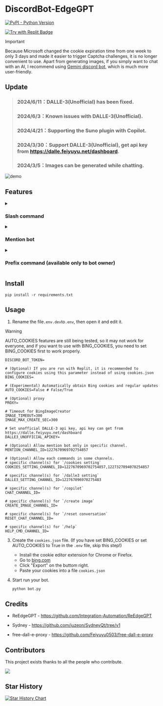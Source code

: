 # DiscordBot-EdgeGPT

  <a href="https://www.python.org/downloads/">
    <img alt="PyPI - Python Version" src="https://img.shields.io/badge/pyversion-3.10%2B-blue?style=flat&label=python">
  </a>

  [![Try with Replit Badge](https://replit.com/badge?caption=Try%20with%20Replit)](https://replit.com/@dd8611706/DiscordBot-EdgeGPT?v=1)

> [!IMPORTANT]
> Because Microsoft changed the cookie expiration time from one week to only 3 days and made it easier to trigger Captcha challenges, it is no longer convenient to use. Apart from generating images, if you simply want to chat with an AI, I recommend using [Gemini discord bot](https://github.com/FuseFairy/DiscordBot-GeminiAI), which is much more user-friendly.

## Update
> ### 2024/6/11：DALLE-3(Unofficial) has been fixed.
> ### 2024/6/3：Known issues with DALLE-3(Unofficial).
> ### 2024/4/21：Supporting the Suno plugin with Copilot.
> ### 2024/3/30：Support DALLE-3(Unofficial), get api key from https://dalle.feiyuyu.net/dashboard.
> ### 2024/3/5：Images can be generated while chatting.

![demo](https://i.imgur.com/mvg18xh.gif)

## Features

<details>
   <summary>
   
   ### Slash command

   </summary>
   
> ### will create a separate chat for each user.
   
* cookies setting (set for using personal Bing Cookies): `/cookies setting [cookies_file]`
  * Can upload own cookies (get from https://bing.com/).
  ![setting](https://i.imgur.com/ZTLKkAJ.png)

* Unofficial DALLE-3 api key setting (set for using personal unofficial DALLE-3 api key, can get from https://dalle.feiyuyu.net/dashboard): `/dalle3 setting`

  ![dalle3_setting](https://i.imgur.com/cSVBFov.png)
  
* copilot: `/copilot [version] [style] [type]`
  * A separate thread will be created, if use default version, can generate images while chatting.
    * [version]：`default` can chat with Copilot, `jailbreak` chat with Sydney, but `jailbreak` image uploads are not currently supported.
    * [style]：Have 3 conversation style can choose, `creative`、`balanced` and `precise`.
    * [type]：Options for thread type, `public` or `private`.
    * [plugin]：Currently only supports Suno.

  ![chat](https://i.imgur.com/3Fx0iQE.png)
  ![suno](https://i.imgur.com/G5FugDC.png)
  
* image creator: `/create image [service][prompt]`
  
  ![bingimage.png](https://i.imgur.com/pSCI1bg.png)
  ![dalle3image.png](https://i.imgur.com/o13jaln.png)

* reset conversation: `/reset conversation`

  ![reset](https://i.imgur.com/7CyEFao.png)
</details>

<details>
   <summary>
   
   ### Mention bot

   </summary>

> ### same function as the slash command, but this will reply all user messages.

* If only the bot is mentioned, you will get a drop-down list of settings.

  ![dropdown1](https://i.imgur.com/XDcnTuC.png)
  ![dropdown2](https://i.imgur.com/azHIUqv.png)
  ![mention1](https://i.imgur.com/BDy0See.png)
  ![mention2](https://i.imgur.com/iJg4pSg.png)

</details>

<details>
   <summary>
   
   ### Prefix command (available only to bot owner)

   </summary>
 
 > ### bot owner setting.
   
 * `!unload [file_name_in_cogs_folder]`: Disable command from the specified file.
 * `!load [file_name_in_cogs_folder]`: Enable the command from the specified file.
 
   ![load & unload](https://i.imgur.com/spsyAEG.png)
  
 * `!clean`: Empty discord_bot.log file.
 * `!getLog`: Get discord_bot.log file. Real-time tracking of the bot's operating status.
   
   ![getLog](https://i.imgur.com/LHX4yWV.png)
 
 * `!upload [.txt_file]`: Same as `/cookies setting`, but for default cookies.
 
   ![upload](https://i.imgur.com/Qqz07WA.png)
</details>

## Install
```
pip install -r requirements.txt
```

## Usage
1. Rename the file`.env.dev`to`.env`, then open it and edit it.
 > [!WARNING]
 > AUTO_COOKIES features are still being tested, so it may not work for everyone, and if you want to use with BING_COOKIES, you need to set BING_COOKIES first to work properly.
   ```env
   DISCORD_BOT_TOKEN=
    
   # (Optional) If you are run with Replit, it is recommended to configure cookies using this parameter instead of using cookies.json
   BING_COOKIES=
    
   # (Experimental) Automatically obtain Bing cookies and regular updates 
   AUTO_COOKIES=False # False/True
    
   # (Optional) proxy
   PROXY= 
    
   # Timeout for BingImageCreator
   IMAGE_TIMEOUT=300
   IMAGE_MAX_CREATE_SEC=300
    
   # Set unofficial DALLE-3 api key, api key can get from https://dalle.feiyuyu.net/dashboard
   DALLE3_UNOFFICIAL_APIKEY=
  
   # (Optional) Allow mention bot only in specific channel.
   MENTION_CHANNEL_ID=1227670969702754857
    
   # (Optional) Allow each commands in some channels.
   # specific channel(s) for `/cookies setting`
   COOKIES_SETTING_CHANNEL_ID=1227670969702754857,1227327094070254857
    
   # specific channel(s) for `/dalle3 setting`
   DALLE3_SETTING_CHANNEL_ID=122767096970275483
    
   # specific channel(s) for `/copilot`
   CHAT_CHANNEL_ID=
    
   # specific channel(s) for `/create image`
   CREATE_IMAGE_CHANNEL_ID=
    
   # specific channel(s) for `/reset conversation`
   RESET_CHAT_CHANNEL_ID=
    
   # specific channel(s) for `/help`
   HELP_CMD_CHANNEL_ID=
   ```
   
3. Create the `cookies.json` file. (If you have set BING_COOKIES or set AUTO_COOKIES to True in the `.env` file, skip this step!)
   * Install the cookie editor extension for Chrome or Firefox.
   * Go to [bing.com](https://www.bing.com/)
   * Click "Export" on the buttom right.
   * Paste your cookies into a file `cookies.json`

4. Start run your bot.
   ```python
   python bot.py

   ```

## Credits
* ReEdgeGPT - https://github.com/Integration-Automation/ReEdgeGPT

* Sydney  - https://github.com/juzeon/SydneyQt/tree/v1

* free-dall-e-proxy - https://github.com/Feiyuyu0503/free-dall-e-proxy

## Contributors

This project exists thanks to all the people who contribute.

[![](https://contrib.rocks/image?repo=FuseFairy/DiscordBot-EdgeGPT)](https://github.com/FuseFairy/DiscordBot-EdgeGPT/graphs/contributors)


## Star History
[![Star History Chart](https://api.star-history.com/svg?repos=FuseFairy/DiscordBot-EdgeGPT&type=Date)](https://star-history.com/#FuseFairy/DiscordBot-EdgeGPT&Date)
